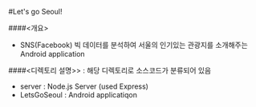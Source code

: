 #Let's go Seoul!

####<개요>
- SNS(Facebook) 빅 데이터를 분석하여 서울의 인기있는 관광지를 소개해주는 Android application


####<디렉토리 설명>> : 해당 디렉토리로 소스코드가 분류되어 있음
- server : Node.js Server (used Express)
- LetsGoSeoul : Android applicatiqon</h4>




